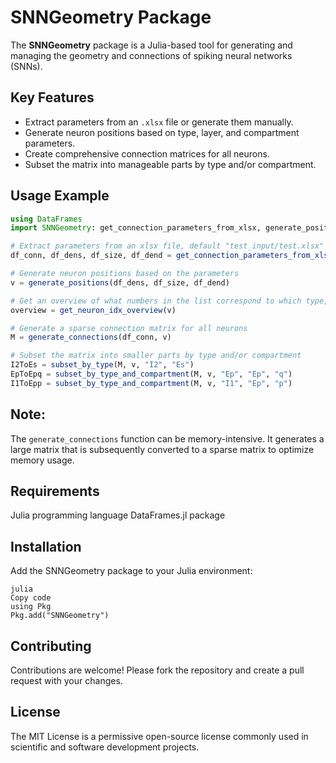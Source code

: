 # SNNGeometry Package

The **SNNGeometry** package is a Julia-based tool for generating and managing the geometry and connections of spiking neural networks (SNNs).

## Key Features
- Extract parameters from an `.xlsx` file or generate them manually.
- Generate neuron positions based on type, layer, and compartment parameters.
- Create comprehensive connection matrices for all neurons.
- Subset the matrix into manageable parts by type and/or compartment.

## Usage Example

```julia
using DataFrames
import SNNGeometry: get_connection_parameters_from_xlsx, generate_positions, get_neuron_idx_overview, generate_connections, subset_by_type, subset_by_type_and_compartment

# Extract parameters from an xlsx file, default "test_input/test.xlsx" or specify filename
df_conn, df_dens, df_size, df_dend = get_connection_parameters_from_xlsx(joinpath(dirname(@__FILE__), "../test_input/newnumbers.xlsx"))

# Generate neuron positions based on the parameters
v = generate_positions(df_dens, df_size, df_dend)

# Get an overview of what numbers in the list correspond to which type, layer, compartment
overview = get_neuron_idx_overview(v)

# Generate a sparse connection matrix for all neurons
M = generate_connections(df_conn, v)

# Subset the matrix into smaller parts by type and/or compartment
I2ToEs = subset_by_type(M, v, "I2", "Es")
EpToEpq = subset_by_type_and_compartment(M, v, "Ep", "Ep", "q")
I1ToEpp = subset_by_type_and_compartment(M, v, "I1", "Ep", "p")
```

## Note:

The `generate_connections` function can be memory-intensive. It generates a large matrix that is subsequently converted to a sparse matrix to optimize memory usage.

## Requirements

Julia programming language
DataFrames.jl package

## Installation
Add the SNNGeometry package to your Julia environment:

```
julia
Copy code
using Pkg
Pkg.add("SNNGeometry")
````


## Contributing
Contributions are welcome! Please fork the repository and create a pull request with your changes.

## License

The MIT License is a permissive open-source license commonly used in scientific and software development projects. 